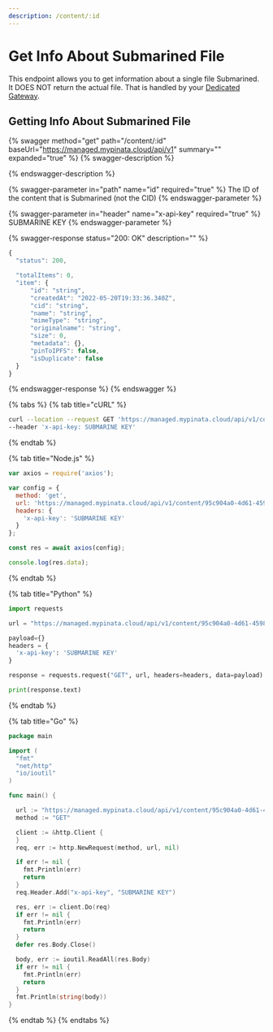 ```yaml
---
description: /content/:id
---
```


# Get Info About Submarined File

This endpoint allows you to get information about a single file Submarined. It DOES NOT return the actual file. That is handled by your [Dedicated Gateway](broken-reference).

## Getting Info About Submarined File

{% swagger method="get" path="/content/:id" baseUrl="https://managed.mypinata.cloud/api/v1" summary="" expanded="true" %}
{% swagger-description %}

{% endswagger-description %}

{% swagger-parameter in="path" name="id" required="true" %}
The ID of the content that is Submarined (not the CID)
{% endswagger-parameter %}

{% swagger-parameter in="header" name="x-api-key" required="true" %}
SUBMARINE KEY
{% endswagger-parameter %}

{% swagger-response status="200: OK" description="" %}
```javascript
{
  "status": 200,

  "totalItems": 0,
  "item": {
      "id": "string",
      "createdAt": "2022-05-20T19:33:36.340Z",
      "cid": "string",
      "name": "string",
      "mimeType": "string",
      "originalname": "string",
      "size": 0,
      "metadata": {},
      "pinToIPFS": false,
      "isDuplicate": false
  }
}
```
{% endswagger-response %}
{% endswagger %}

{% tabs %}
{% tab title="cURL" %}
```bash
curl --location --request GET 'https://managed.mypinata.cloud/api/v1/content/95c904a0-4d61-4598-a4c8-fb5f0793c7ab' \
--header 'x-api-key: SUBMARINE KEY'
```
{% endtab %}

{% tab title="Node.js" %}
```javascript
var axios = require('axios');

var config = {
  method: 'get',
  url: 'https://managed.mypinata.cloud/api/v1/content/95c904a0-4d61-4598-a4c8-fb5f0793c7ab',
  headers: { 
    'x-api-key': 'SUBMARINE KEY'
  }
};

const res = await axios(config);

console.log(res.data);
```
{% endtab %}

{% tab title="Python" %}
```python
import requests

url = "https://managed.mypinata.cloud/api/v1/content/95c904a0-4d61-4598-a4c8-fb5f0793c7ab"

payload={}
headers = {
  'x-api-key': 'SUBMARINE KEY'
}

response = requests.request("GET", url, headers=headers, data=payload)

print(response.text)

```
{% endtab %}

{% tab title="Go" %}
```go
package main

import (
  "fmt"
  "net/http"
  "io/ioutil"
)

func main() {

  url := "https://managed.mypinata.cloud/api/v1/content/95c904a0-4d61-4598-a4c8-fb5f0793c7ab"
  method := "GET"

  client := &http.Client {
  }
  req, err := http.NewRequest(method, url, nil)

  if err != nil {
    fmt.Println(err)
    return
  }
  req.Header.Add("x-api-key", "SUBMARINE KEY")

  res, err := client.Do(req)
  if err != nil {
    fmt.Println(err)
    return
  }
  defer res.Body.Close()

  body, err := ioutil.ReadAll(res.Body)
  if err != nil {
    fmt.Println(err)
    return
  }
  fmt.Println(string(body))
}
```
{% endtab %}
{% endtabs %}
